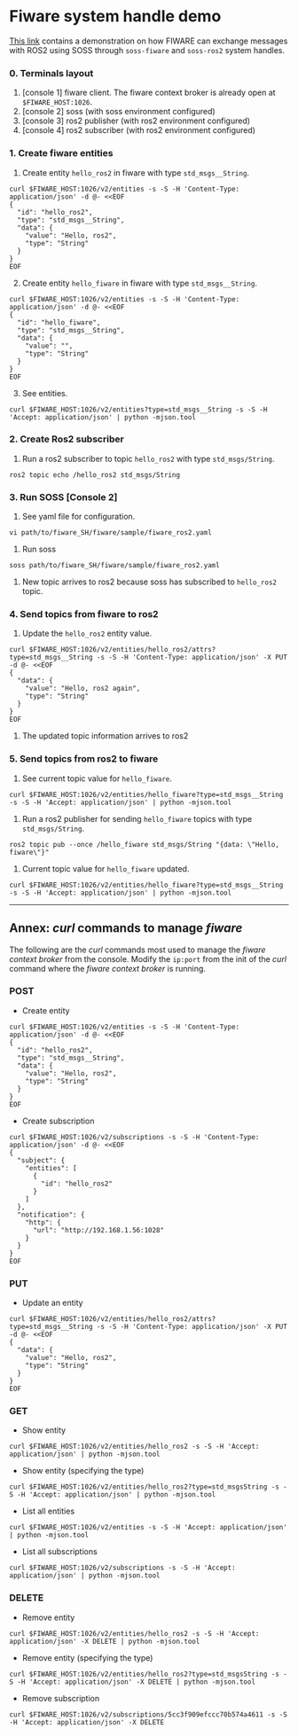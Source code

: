 # Fiware system handle demo

[This link](https://drive.google.com/open?id=1w90DAPkovjwj7673d5RfOINlAAc7kWb1) contains a demonstration on how FIWARE can exchange messages with ROS2 using SOSS through `soss-fiware` and `soss-ros2` system handles.

### 0. Terminals layout
1. [console 1] fiware client. The fiware context broker is already open at `$FIWARE_HOST:1026`.
1. [console 2] soss (with soss environment configured)
1. [console 3] ros2 publisher (with ros2 environment configured)
1. [console 4] ros2 subscriber (with ros2 environment configured)

### 1. Create fiware entities
1. Create entity `hello_ros2` in fiware with type `std_msgs__String`.
```
curl $FIWARE_HOST:1026/v2/entities -s -S -H 'Content-Type: application/json' -d @- <<EOF
{
  "id": "hello_ros2",
  "type": "std_msgs__String",
  "data": {
    "value": "Hello, ros2",
    "type": "String"
  }
}
EOF
```
2. Create entity `hello_fiware` in fiware with type `std_msgs__String`.
```
curl $FIWARE_HOST:1026/v2/entities -s -S -H 'Content-Type: application/json' -d @- <<EOF
{
  "id": "hello_fiware",
  "type": "std_msgs__String",
  "data": {
    "value": "",
    "type": "String"
  }
}
EOF
```
3. See entities.
```
curl $FIWARE_HOST:1026/v2/entities?type=std_msgs__String -s -S -H 'Accept: application/json' | python -mjson.tool
```

### 2. Create Ros2 subscriber
1. Run a ros2 subscriber to topic `hello_ros2` with type `std_msgs/String`.
```
ros2 topic echo /hello_ros2 std_msgs/String
```

### 3. Run SOSS [Console 2]
1. See yaml file for configuration.
```
vi path/to/fiware_SH/fiware/sample/fiware_ros2.yaml
```
1. Run soss
```
soss path/to/fiware_SH/fiware/sample/fiware_ros2.yaml
```
1. New topic arrives to ros2 because soss has subscribed to `hello_ros2` topic.

### 4. Send topics from fiware to ros2
1. Update the `hello_ros2` entity value.
```
curl $FIWARE_HOST:1026/v2/entities/hello_ros2/attrs?type=std_msgs__String -s -S -H 'Content-Type: application/json' -X PUT -d @- <<EOF
{
  "data": {
    "value": "Hello, ros2 again",
    "type": "String"
  }
}
EOF
```
1. The updated topic information arrives to ros2

### 5. Send topics from ros2 to fiware
1. See current topic value for `hello_fiware`.
```
curl $FIWARE_HOST:1026/v2/entities/hello_fiware?type=std_msgs__String -s -S -H 'Accept: application/json' | python -mjson.tool
```
1. Run a ros2 publisher for sending `hello_fiware` topics with type `std_msgs/String`.
```
ros2 topic pub --once /hello_fiware std_msgs/String "{data: \"Hello, fiware\"}"
```
1. Current topic value for `hello_fiware` updated.
```
curl $FIWARE_HOST:1026/v2/entities/hello_fiware?type=std_msgs__String -s -S -H 'Accept: application/json' | python -mjson.tool
```

---

## Annex: *curl* commands to manage *fiware*
The following are the *curl* commands most used to manage the *fiware context broker* from the console.
Modify the `ip:port` from the init of the *curl* command where the *fiware context broker* is running.

### POST
- Create entity
```
curl $FIWARE_HOST:1026/v2/entities -s -S -H 'Content-Type: application/json' -d @- <<EOF
{
  "id": "hello_ros2",
  "type": "std_msgs__String",
  "data": {
    "value": "Hello, ros2",
    "type": "String"
  }
}
EOF
```

- Create subscription
```
curl $FIWARE_HOST:1026/v2/subscriptions -s -S -H 'Content-Type: application/json' -d @- <<EOF
{
  "subject": {
    "entities": [
      {
        "id": "hello_ros2"
      }
    ]
  },
  "notification": {
    "http": {
      "url": "http://192.168.1.56:1028"
    }
  }
}
EOF
```

### PUT

- Update an entity
```
curl $FIWARE_HOST:1026/v2/entities/hello_ros2/attrs?type=std_msgs__String -s -S -H 'Content-Type: application/json' -X PUT -d @- <<EOF
{
  "data": {
    "value": "Hello, ros2",
    "type": "String"
  }
}
EOF
```

### GET

- Show entity
```
curl $FIWARE_HOST:1026/v2/entities/hello_ros2 -s -S -H 'Accept: application/json' | python -mjson.tool
```

- Show entity (specifying the type)
```
curl $FIWARE_HOST:1026/v2/entities/hello_ros2?type=std_msgsString -s -S -H 'Accept: application/json' | python -mjson.tool
```

- List all entities
```
curl $FIWARE_HOST:1026/v2/entities -s -S -H 'Accept: application/json' | python -mjson.tool
```

- List all subscriptions
```
curl $FIWARE_HOST:1026/v2/subscriptions -s -S -H 'Accept: application/json' | python -mjson.tool
```

### DELETE

- Remove entity

```
curl $FIWARE_HOST:1026/v2/entities/hello_ros2 -s -S -H 'Accept: application/json' -X DELETE | python -mjson.tool
```

- Remove entity (specifying the type)
```
curl $FIWARE_HOST:1026/v2/entities/hello_ros2?type=std_msgsString -s -S -H 'Accept: application/json' -X DELETE | python -mjson.tool
```

- Remove subscription
```
curl $FIWARE_HOST:1026/v2/subscriptions/5cc3f909efccc70b574a4611 -s -S -H 'Accept: application/json' -X DELETE
```
